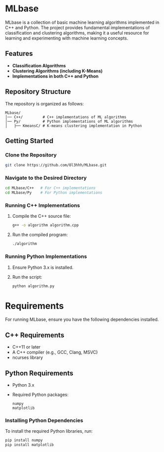 # MLbase

MLbase is a collection of basic machine learning algorithms implemented in C++ and Python. The project provides fundamental implementations of classification and clustering algorithms, making it a useful resource for learning and experimenting with machine learning concepts.

## Features

- **Classification Algorithms**
- **Clustering Algorithms (including K-Means)**
- **Implementations in both C++ and Python**

## Repository Structure

The repository is organized as follows:

```
MLbase/
│── C++/         # C++ implementations of ML algorithms
│── Py/          # Python implementations of ML algorithms
│   ├── KmeansC/ # K-means clustering implementation in Python
```

## Getting Started

### Clone the Repository

```bash
git clone https://github.com/Ol3hhh/MLbase.git
```

### Navigate to the Desired Directory

```bash
cd MLbase/C++   # For C++ implementations
cd MLbase/Py    # For Python implementations
```

### Running C++ Implementations

1. Compile the C++ source file:

   ```bash
   g++ -o algorithm algorithm.cpp
   ```

2. Run the compiled program:

   ```bash
   ./algorithm
   ```

### Running Python Implementations

1. Ensure Python 3.x is installed.
2. Run the script:

   ```bash
   python algorithm.py
   ```

# Requirements

For running MLbase, ensure you have the following dependencies installed.

## C++ Requirements
- C++11 or later
- A C++ compiler (e.g., GCC, Clang, MSVC)
- ncurses library
## Python Requirements
- Python 3.x
- Required Python packages:

  ```
  numpy
  matplotlib
  ```

### Installing Python Dependencies
To install the required Python libraries, run:

```bash
pip install numpy
pip install matplotlib 
```










